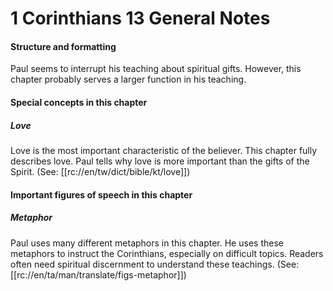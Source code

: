 # 1 Corinthians 13 General Notes

#### Structure and formatting

Paul seems to interrupt his teaching about spiritual gifts. However, this chapter probably serves a larger function in his teaching.

#### Special concepts in this chapter

##### Love

Love is the most important characteristic of the believer. This chapter fully describes love. Paul tells why love is more important than the gifts of the Spirit. (See: [[rc://en/tw/dict/bible/kt/love]])

#### Important figures of speech in this chapter

##### Metaphor

Paul uses many different metaphors in this chapter. He uses these metaphors to instruct the Corinthians, especially on difficult topics. Readers often need spiritual discernment to understand these teachings. (See: [[rc://en/ta/man/translate/figs-metaphor]])
